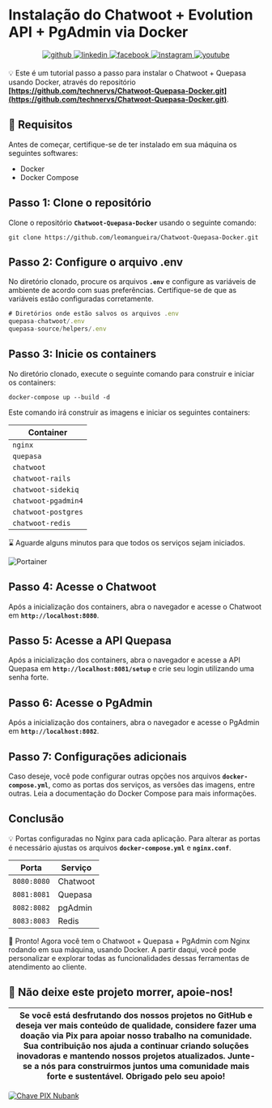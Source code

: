 # **Instalação do Chatwoot + Evolution API + PgAdmin via Docker**

<div align="center">
<a href="https://github.com/technervs" target="_blank">
<img src=https://img.shields.io/badge/github-%2324292e.svg?&style=for-the-badge&logo=github&logoColor=white alt=github style="margin-bottom: 5px;" />
</a>
<a href="https://linkedin.com/company/technervs" target="_blank">
<img src=https://img.shields.io/badge/linkedin-%231E77B5.svg?&style=for-the-badge&logo=linkedin&logoColor=white alt=linkedin style="margin-bottom: 5px;" />
</a>
<a href="https://www.facebook.com/technervs" target="_blank">
<img src=https://img.shields.io/badge/facebook-%232E87FB.svg?&style=for-the-badge&logo=facebook&logoColor=white alt=facebook style="margin-bottom: 5px;" />
</a>
<a href="https://instagram.com/technervs" target="_blank">
<img src=https://img.shields.io/badge/instagram-%23000000.svg?&style=for-the-badge&logo=instagram&logoColor=white alt=instagram style="margin-bottom: 5px;" />
</a>  
<a href="https://www.youtube.com/@technervs?sub_confirmation=1" target="_blank">
<img src=https://img.shields.io/badge/youtube-%23000000.svg?&style=for-the-badge&logo=youtube&logoColor=white alt=youtube style="margin-bottom: 5px;" />
</a>  
</div>

💡 Este é um tutorial passo a passo para instalar o Chatwoot + Quepasa usando Docker, através do repositório **[https://github.com/technervs/Chatwoot-Quepasa-Docker.git](https://github.com/technervs/Chatwoot-Quepasa-Docker.git)**.

## 📌 **Requisitos**

Antes de começar, certifique-se de ter instalado em sua máquina os seguintes softwares:

- Docker
- Docker Compose

## **Passo 1: Clone o repositório**

Clone o repositório **`Chatwoot-Quepasa-Docker`** usando o seguinte comando:

```
git clone https://github.com/leomangueira/Chatwoot-Quepasa-Docker.git
```

## **Passo 2: Configure o arquivo .env**

No diretório clonado, procure os arquivos **`.env`** e configure as variáveis de ambiente de acordo com suas preferências. Certifique-se de que as variáveis estão configuradas corretamente.

```jsx
# Diretórios onde estão salvos os arquivos .env
quepasa-chatwoot/.env
quepasa-source/helpers/.env
```

## **Passo 3: Inicie os containers**

No diretório clonado, execute o seguinte comando para construir e iniciar os containers:

```
docker-compose up --build -d
```

Este comando irá construir as imagens e iniciar os seguintes containers:

| Container           |
| ------------------- |
| `nginx`             |
| `quepasa`           |
| `chatwoot`          |
| `chatwoot-rails`    |
| `chatwoot-sidekiq`  |
| `chatwoot-pgadmin4` |
| `chatwoot-postgres` |
| `chatwoot-redis`    |

⌛ Aguarde alguns minutos para que todos os serviços sejam iniciados.

![Portainer](https://technervs.notion.site/image/https%3A%2F%2Fs3-us-west-2.amazonaws.com%2Fsecure.notion-static.com%2Fb79832e2-2f82-4caa-a3c4-94bbbc42813a%2FUntitled.png?id=25816eb4-192a-48de-866e-541c1de895cf&table=block&spaceId=5c8ae723-5bac-4d9d-8118-cde809eef646&width=2000&userId=&cache=v2)

## **Passo 4: Acesse o Chatwoot**

Após a inicialização dos containers, abra o navegador e acesse o Chatwoot em **`http://localhost:8080`**.

## **Passo 5: Acesse a API Quepasa**

Após a inicialização dos containers, abra o navegador e acesse a API Quepasa em **`http://localhost:8081/setup`** e crie seu login utilizando uma senha forte.

## **Passo 6: Acesse o PgAdmin**

Após a inicialização dos containers, abra o navegador e acesse o PgAdmin em **`http://localhost:8082`**.

## **Passo 7: Configurações adicionais**

Caso deseje, você pode configurar outras opções nos arquivos **`docker-compose.yml`**, como as portas dos serviços, as versões das imagens, entre outras. Leia a documentação do Docker Compose para mais informações.

## **Conclusão**

💡 Portas configuradas no Nginx para cada aplicação. Para alterar as portas é necessário ajustas os arquivos **`docker-compose.yml`** e **`nginx.conf`**.

| Porta       | Serviço  |
| ----------- | -------- |
| `8080:8080` | Chatwoot |
| `8081:8081` | Quepasa  |
| `8082:8082` | pgAdmin  |
| `8083:8083` | Redis    |

🎉 Pronto! Agora você tem o Chatwoot + Quepasa + PgAdmin com Nginx rodando em sua máquina, usando Docker. A partir daqui, você pode personalizar e explorar todas as funcionalidades dessas ferramentas de atendimento ao cliente.


## 🚀 **Não deixe este projeto morrer, apoie-nos!**

| Se você está desfrutando dos nossos projetos no GitHub e deseja ver mais conteúdo de qualidade, considere fazer uma doação via Pix para apoiar nosso trabalho na comunidade. Sua contribuição nos ajuda a continuar criando soluções inovadoras e mantendo nossos projetos atualizados. Junte-se a nós para construirmos juntos uma comunidade mais forte e sustentável. Obrigado pelo seu apoio! |
| --- |

<a href="https://nubank.com.br/pagar/4oyat/OzwgAw9rmW">
  <img src="https://img.shields.io/badge/Chave%20PIX%20Nubank-%23820ad1?style=for-the-badge&logo=nubank&logoColor=white" alt="Chave PIX Nubank" style="border-radius: 4px;">
</a>